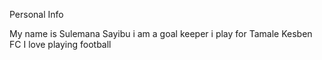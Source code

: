 Personal Info


My name is Sulemana Sayibu
i am a goal keeper
i play for Tamale Kesben FC 
I love playing football

